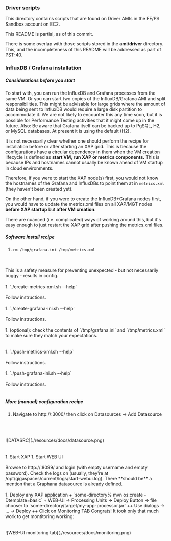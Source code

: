 ### Driver scripts

This directory contains scripts that are found on Driver AMIs in the FE/PS Sandbox account on EC2. 

This README is partial, as of this commit.

There is some overlap with those scripts stored in the **ami/driver** directory. This, and the incompleteness of this README will be addressed as part of [PST-40](http://10.8.1.184:8080/issue/PST-40).  

### InfluxDB / Grafana installation 

##### Considerations before you start

To start with, you can run the InfluxDB and Grafana processes from the same VM. Or you can start two copies of the InfluxDB/Grafana AMI and split responsibilities. This might be advisable for large grids where the amount of data being sent to InfluxDB would require a large disk partition to accommodate it. We are not likely to encounter this any time soon, but it is possible for Performance Testing activities that it might come up in the future. Also: Be aware that Grafana itself can be backed up to PgSQL, H2, or MySQL databases. At present it is using the default (H2). 

It is not necessarily clear whether one should perform the recipe for installation before or after starting an XAP grid. This is because the configurations have a circular dependency in them when the VM creation lifecycle is defined as **start VM, run XAP or metrics components.** This is because IPs and hostnames cannot usually be known ahead of VM startup in cloud environments.
 
Therefore, if you were to start the XAP node(s) first, you would not know the hostnames of the Grafana and InfluxDBs to point them at in `metrics.xml` (they haven't been created yet).
  
On the other hand, if you were to create the InfluxDB+Grafana nodes first, you would have to update the metrics.xml files on all XAP/MGT nodes **before XAP startup** but **after VM creation**.

There are nuanced (i.e. complicated) ways of working around this, but it's easy enough to just restart the XAP grid after pushing the metrics.xml files. 

##### Software install recipe

1. `rm /tmp/grafana.ini /tmp/metrics.xml`
<br/>
<br/>This is a safety measure for preventing unexpected - but not necessarily buggy - results in config.
<br/>
<br/>
1. `./create-metrics-xml.sh --help`
<br/>
<br/>Follow instructions.
<br/>
<br/>
1. `./create-grafana-ini.sh --help`
<br/>
<br/>Follow instructions.
<br/>
<br/>
1. (optional): check the contents of `/tmp/grafana.ini` and `/tmp/metrics.xml` to make sure they match your expectations.
<br/>
<br/>
<br/>
1. `./push-metrics-xml.sh --help`
<br/>
<br/>Follow instructions.
<br/>
<br/>
1. `./push-grafana-ini.sh --help`
<br/>
<br/>Follow instructions.
<br/>
<br/>

##### More (manual) configuration recipe

1. Navigate to http://<grafana-host>:3000/ then click on Datasources -> Add Datasource
<br/>
<br/>
<br/>
![DATASRC](./resources/docs/datasource.png)
<br/>
<br/>
<br/>
1. Start XAP
1. Start WEB UI
<br/>
<br/>
Browse to http://<mgt-ui-host>:8099/ and login (with empty username and empty password).
Check the logs on <mgt-ui-host> (usually, they're at /opt/gigaspaces/current/logs/start-webui.log). 
There **should be** a mention that a Graphana datasource is already defined.
<br/>
<br/>
1. Deploy any XAP application
+ `some-directory% mvn os:create -Dtemplate=basic`
+ WEB-UI -> Processing Units -> Deploy Button -> file chooser to `some-directory/target/my-app-processor.jar`
++ Use dialogs -> ... -> Deploy
++ Click on Monitoring TAB 
Congrats! It took only that much work to get montitoring working:
<br/>
<br/>
<br/>
![WEB-UI monitoring tab](./resources/docs/monitoring.png)
<br/>
<br/>